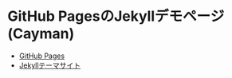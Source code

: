 # GitHub PagesのJekyllデモページ(Cayman)
- [GitHub Pages](https://shimajima-eiji.github.io/Hosting_demo_jekyll_Cayman/)
- [Jekyllテーマサイト](https://github.com/pages-themes/cayman)
